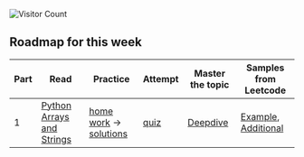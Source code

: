 ![Visitor Count](https://visitor-badge.laobi.icu/badge?page_id=simplifylearning101.dsa_with_python)

## Roadmap for this week
| Part | Read | Practice | Attempt | Master the topic | Samples from Leetcode |
|---|---|---|---|---|---|
| 1 | [Python Arrays and Strings](materials/1_1.markdown) | [home work](materials/1_2.markdown) -> [solutions](materials/1_3.markdown)|[quiz](materials/1_4.markdown)|[Deepdive](materials/1_5.markdown)| [Example](materials/1_6.markdown), [Additional](materials/1_7.markdown) |
